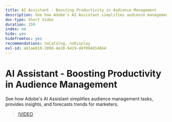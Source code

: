 ```yaml
---
title: AI Assistant - Boosting Productivity in Audience Management
description: See how Adobe's AI Assistant simplifies audience management tasks, provides insights, and forecasts trends for marketers.
doc-type: Short Video
duration: 159
index: no
hide: yes
hidefromtoc: yes
recommendations: noCatalog, noDisplay
exl-id: a61ae818-289d-4e28-9419-d4f094d146b4
---
```

# AI Assistant - Boosting Productivity in Audience Management

See how Adobe's AI Assistant simplifies audience management tasks, provides insights, and forecasts trends for marketers.

<!-- 82_OS512_3442427_158_ai-assistant-boosting-productivity-in-audience-management -->
>[!VIDEO](https://video.tv.adobe.com/v/3458182/?learn=on&enablevpops=true)
